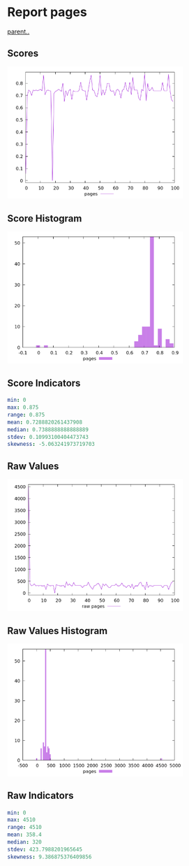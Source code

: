 # Report pages

[parent..](./..)  


## Scores

![score](./score.png)  

## Score Histogram

![hist](./hist.png)  

## Score Indicators

```yaml
min: 0
max: 0.875
range: 0.875
mean: 0.7288820261437908
median: 0.7388888888888889
stdev: 0.10993100404473743
skewness: -5.063241973719703

```

## Raw Values

![raw](./raw.png)  

## Raw Values Histogram

![raw hist](./raw_hist.png)  

## Raw Indicators

```yaml
min: 0
max: 4510
range: 4510
mean: 358.4
median: 320
stdev: 423.7988201965645
skewness: 9.386875376409856

```

<style>
  img {
    max-width: 80%;
  }
</style>
      
